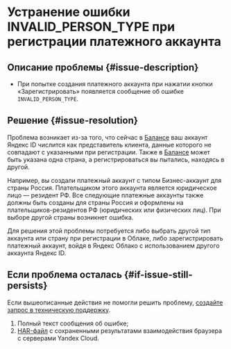 # Устранение ошибки INVALID_PERSON_TYPE при регистрации платежного аккаунта


## Описание проблемы {#issue-description}

* При попытке создания платежного аккаунта при нажатии кнопки «Зарегистрировать» появляется сообщение об ошибке `INVALID_PERSON_TYPE`.

## Решение {#issue-resolution}

Проблема возникает из-за того, что сейчас в [Балансе](https://balance.yandex.ru) ваш аккаунт Яндекс ID числится как представитель клиента, данные которого не совпадают с указанными при регистрации.
Также в [Балансе](https://balance.yandex.ru) может быть указана одна страна, а регистрироваться вы пытались, находясь в другой.

Например, вы создали платежный аккаунт с типом Бизнес-аккаунт для страны Россия. Плательщиком этого аккаунта является юридическое лицо — резидент РФ. Все следующие платежные аккаунты также должны быть созданы для страны Россия и оформлены на плательщиков-резидентов РФ (юридических или физических лиц). При выборе другой страны возникнет ошибка.

Для решения этой проблемы потребуется либо выбрать другой тип аккаунта или страну при регистрации в Облаке, либо зарегистрировать платежный аккаунт, войдя в Яндекс Облако с использованием другого аккаунта Яндекс ID.

## Если проблема осталась {#if-issue-still-persists}

Если вышеописанные действия не помогли решить проблему, [создайте запрос в техническую поддержку](https://console.cloud.yandex.ru/support?section=contact).

1. Полный текст сообщения об ошибке;
2. [HAR-файл](../../../support/create-har.md) с сохраненными результатами взаимодействия браузера с серверами Yandex Cloud.